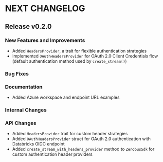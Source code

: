 # NEXT CHANGELOG

## Release v0.2.0

### New Features and Improvements

- Added `HeadersProvider`, a trait for flexible authentication strategies
- Implemented `OAuthHeadersProvider` for OAuth 2.0 Client Credentials flow (default authentication method used by `create_stream()`)

### Bug Fixes

### Documentation

- Added Azure workspace and endpoint URL examples

### Internal Changes

### API Changes
- Added `HeadersProvider` trait for custom header strategies
- Added `OAuthHeadersProvider` struct for OAuth 2.0 authentication with Databricks OIDC endpoint
- Added `create_stream_with_headers_provider` method to `ZerobusSdk` for custom authentication header providers